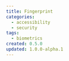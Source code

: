 ```yaml
---
title: Fingerprint
categories:
  - accessibility
  - security
tags:
  - biometrics
created: 0.5.0
updated: 1.0.0-alpha.1
---
```


